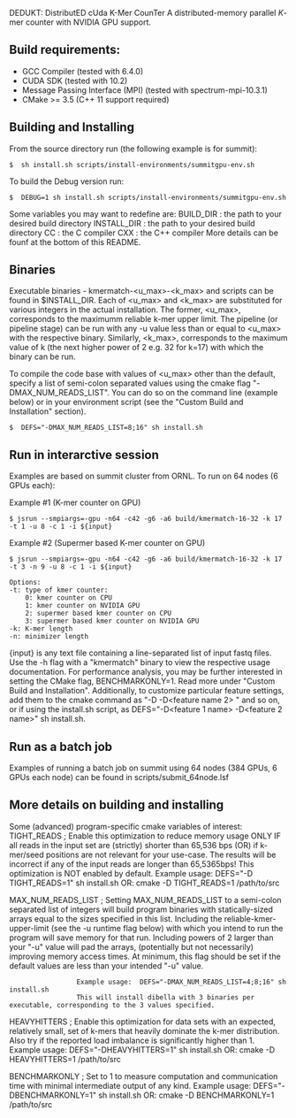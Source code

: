 DEDUKT: DistributED cUda K-Mer CounTer
A distributed-memory parallel *K*-mer counter with NVIDIA GPU support. 

## Build requirements:
- GCC Compiler (tested with 6.4.0)
- CUDA SDK (tested with 10.2)
- Message Passing Interface (MPI) (tested with spectrum-mpi-10.3.1)
- CMake >= 3.5 (C++ 11 support required)

## Building and Installing

From the source directory run (the following example is for summit):
```
$  sh install.sh scripts/install-environments/summitgpu-env.sh
```
To build the Debug version run:
```
$  DEBUG=1 sh install.sh scripts/install-environments/summitgpu-env.sh
```
Some variables you may want to redefine are:
BUILD_DIR     :    the path to your desired build directory
INSTALL_DIR   :    the path to your desired build directory
CC            :    the C compiler
CXX           :    the C++ compiler 
More details can be founf at the bottom of this README.


## Binaries 
Executable binaries - kmermatch-<u_max>-<k_max> and scripts can be found in $INSTALL_DIR. 
Each of <u_max> and <k_max> are substituted for various integers in the actual installation.
The former, <u_max>, corresponds to the maximumm reliable k-mer upper limit. 
The pipeline (or pipeline stage) can be run with any -u value less than or equal to <u_max> with the respective binary.
Similarly, <k_max>, corresponds to the maximum value of k (the next higher power of 2 e.g. 32 for k=17) with which the binary can be run.

To compile the code base with values of <u_max> other than the default, specify a list of semi-colon separated values using the cmake flag "-DMAX_NUM_READS_LIST".
You can do so on the command line (example below) or in your environment script (see the "Custom Build and Installation" section).
```
$  DEFS="-DMAX_NUM_READS_LIST=8;16" sh install.sh 
```


## Run in interarctive session

Examples are based on summit cluster from ORNL. To run on 64 nodes (6 GPUs each):  

Example #1 (K-mer counter on GPU)  
```
$ jsrun --smpiargs=-gpu -n64 -c42 -g6 -a6 build/kmermatch-16-32 -k 17 -t 1 -u 8 -c 1 -i ${input} 
```
Example #2 (Supermer based K-mer counter on GPU)
```
$ jsrun --smpiargs=-gpu -n64 -c42 -g6 -a6 build/kmermatch-16-32 -k 17 -t 3 -n 9 -u 8 -c 1 -i ${input} 
```
```
Options:
-t: type of kmer counter:   
    0: kmer counter on CPU  
    1: kmer counter on NVIDIA GPU  
    2: supermer based kmer counter on CPU  
    3: supermer based kmer counter on NVIDIA GPU  
-k: K-mer length
-n: minimizer length
```
{input} is any text file containing a line-separated list of input fastq files. Use the -h flag with a "kmermatch" binary to view the respective usage documentation.
For performance analysis, you may be further interested in setting the CMake flag, 
BENCHMARKONLY=1. Read more under "Custom Build and Installation".
Additionally, to customize particular feature settings, add them to the cmake command as "-D<feature name1> -D<feature name 2> " and so on,
  or if using the install.sh script, as DEFS="-D<feature 1 name> -D<feature 2 name>" sh install.sh.


## Run as a batch job

Examples of running a batch job on summit using 64 nodes (384 GPUs, 6 GPUs each node) can be found in scripts/submit_64node.lsf

## More details on building and installing
Some (advanced) program-specific cmake variables of interest:
TIGHT_READS ; Enable this optimization to reduce memory usage ONLY IF all reads in the input set are 
              (strictly) shorter than 65,536 bps (OR) if k-mer/seed positions are not relevant for 
              your use-case. The results will be incorrect if any of the input reads are longer than 
              65,5365bps! This optimization is NOT enabled by default.
              Example usage: DEFS="-D TIGHT_READS=1" sh install.sh
                         OR:  cmake -D TIGHT_READS=1 /path/to/src

MAX_NUM_READS_LIST ; Setting MAX_NUM_READS_LIST to a semi-colon separated list of integers will build program 
                     binaries with statically-sized arrays equal to the sizes specified in this list. Including
                     the reliable-kmer-upper-limit (see the -u runtime flag below) with which you intend to run
                     the program will save memory for that run. Including powers of 2 larger than your "-u" value
                     will pad the arrays, (potentially but not necessarily) improving memory access times.
                     At minimum, this flag should be set if the default values are less than your intended "-u" value.

                     Example usage:  DEFS="-DMAX_NUM_READS_LIST=4;8;16" sh install.sh
                     This will install dibella with 3 binaries per executable, corresponding to the 3 values specified.

HEAVYHITTERS       ; Enable this optimization for data sets with an expected, relatively small, set of k-mers that heavily 
                     dominate the k-mer distribution. Also try if the reported load imbalance is significantly higher than 1.
                     Example usage:  DEFS="-DHEAVYHITTERS=1" sh install.sh
                                OR:  cmake -D HEAVYHITTERS=1 /path/to/src

BENCHMARKONLY      ; Set to 1 to measure computation and communication time with minimal intermediate output of any kind.
                     Example usage:  DEFS="-DBENCHMARKONLY=1" sh install.sh
                                   OR:  cmake -D BENCHMARKONLY=1 /path/to/src



